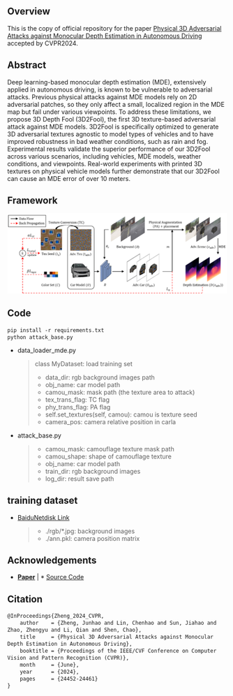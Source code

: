 ## Overview
This is the copy of official repository for the paper [Physical 3D Adversarial Attacks against Monocular Depth Estimation in Autonomous Driving](http://arxiv.org/abs/2403.17301) accepted by CVPR2024.

## Abstract
Deep learning-based monocular depth estimation (MDE), extensively applied in autonomous driving, is known to be vulnerable to adversarial attacks. Previous physical attacks against MDE models rely on 2D adversarial patches, so they only affect a small, localized region in the MDE map but fail under various viewpoints. To address these limitations, we propose 3D Depth Fool (3D2Fool), the first 3D texture-based adversarial attack against MDE models. 3D2Fool is specifically optimized to generate 3D adversarial textures agnostic to model types of vehicles and to have improved robustness in bad weather conditions, such as rain and fog. Experimental results validate the superior performance of our 3D2Fool across various scenarios, including vehicles, MDE models, weather conditions, and viewpoints. Real-world experiments with printed 3D textures on physical vehicle models further demonstrate that our 3D2Fool can cause an MDE error of over 10 meters.

## Framework
![image-framework](https://github.com/Gandolfczjh/3D2Fool/blob/main/framework.png)

## Code
```
pip install -r requirements.txt
python attack_base.py
```
* data_loader_mde.py
  > class MyDataset: load training set
  > + data_dir: rgb background images path
  > + obj_name: car model path
  > + camou_mask: mask path (the texture area to attack)
  > + tex_trans_flag: TC flag
  > + phy_trans_flag: PA flag
  > + self.set_textures(self, camou): camou is texture seed
  > + camera_pos: camera relative position in carla
* attack_base.py
  > + camou_mask: camouflage texture mask path
  > + camou_shape: shape of camouflage texture
  > + obj_name: car model path
  > + train_dir: rgb background images
  > + log_dir: result save path

## training dataset
* [BaiduNetdisk Link](https://pan.baidu.com/s/1IiD0HYRKjoNOx-hIsamHbg?pwd=3D2F)
  > + ./rgb/*.jpg: background images
  > + ./ann.pkl: camera position matrix

## Acknowledgements
* [**Paper**]([https://arxiv.org/pdf/2207.04718](https://openaccess.thecvf.com/content/CVPR2024/papers/Zheng_Physical_3D_Adversarial_Attacks_against_Monocular_Depth_Estimation_in_Autonomous_CVPR_2024_paper.pdf))
| * [Source Code]([https://github.com/Bob-cheng/MDE_Attack](https://github.com/Gandolfczjh/3D2Fool.git))

## Citation
```
@InProceedings{Zheng_2024_CVPR,
    author    = {Zheng, Junhao and Lin, Chenhao and Sun, Jiahao and Zhao, Zhengyu and Li, Qian and Shen, Chao},
    title     = {Physical 3D Adversarial Attacks against Monocular Depth Estimation in Autonomous Driving},
    booktitle = {Proceedings of the IEEE/CVF Conference on Computer Vision and Pattern Recognition (CVPR)},
    month     = {June},
    year      = {2024},
    pages     = {24452-24461}
}
```
